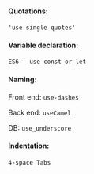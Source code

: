 #### Quotations:
`'use single quotes'`

#### Variable declaration:
`ES6 - use const or let`

#### Naming:
Front end: `use-dashes`

Back end: `useCamel`

DB: `use_underscore`

#### Indentation:

`4-space Tabs`
